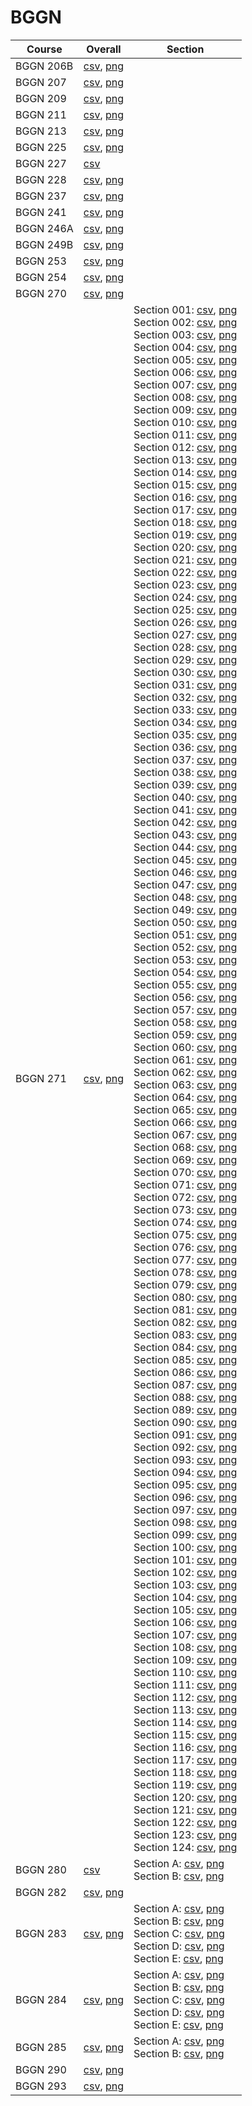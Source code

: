# BGGN

| Course | Overall | Section |
| ------ | ------- | ------- |
| BGGN 206B | [csv](https://github.com/UCSD-Historical-Enrollment-Data/2024Winter/blob/main/overall/BGGN%20206B.csv), [png](https://raw.githubusercontent.com/UCSD-Historical-Enrollment-Data/2024Winter/main/plot_overall/BGGN%20206B.png) |  |
| BGGN 207 | [csv](https://github.com/UCSD-Historical-Enrollment-Data/2024Winter/blob/main/overall/BGGN%20207.csv), [png](https://raw.githubusercontent.com/UCSD-Historical-Enrollment-Data/2024Winter/main/plot_overall/BGGN%20207.png) |  |
| BGGN 209 | [csv](https://github.com/UCSD-Historical-Enrollment-Data/2024Winter/blob/main/overall/BGGN%20209.csv), [png](https://raw.githubusercontent.com/UCSD-Historical-Enrollment-Data/2024Winter/main/plot_overall/BGGN%20209.png) |  |
| BGGN 211 | [csv](https://github.com/UCSD-Historical-Enrollment-Data/2024Winter/blob/main/overall/BGGN%20211.csv), [png](https://raw.githubusercontent.com/UCSD-Historical-Enrollment-Data/2024Winter/main/plot_overall/BGGN%20211.png) |  |
| BGGN 213 | [csv](https://github.com/UCSD-Historical-Enrollment-Data/2024Winter/blob/main/overall/BGGN%20213.csv), [png](https://raw.githubusercontent.com/UCSD-Historical-Enrollment-Data/2024Winter/main/plot_overall/BGGN%20213.png) |  |
| BGGN 225 | [csv](https://github.com/UCSD-Historical-Enrollment-Data/2024Winter/blob/main/overall/BGGN%20225.csv), [png](https://raw.githubusercontent.com/UCSD-Historical-Enrollment-Data/2024Winter/main/plot_overall/BGGN%20225.png) |  |
| BGGN 227 | [csv](https://github.com/UCSD-Historical-Enrollment-Data/2024Winter/blob/main/overall/BGGN%20227.csv) |  |
| BGGN 228 | [csv](https://github.com/UCSD-Historical-Enrollment-Data/2024Winter/blob/main/overall/BGGN%20228.csv), [png](https://raw.githubusercontent.com/UCSD-Historical-Enrollment-Data/2024Winter/main/plot_overall/BGGN%20228.png) |  |
| BGGN 237 | [csv](https://github.com/UCSD-Historical-Enrollment-Data/2024Winter/blob/main/overall/BGGN%20237.csv), [png](https://raw.githubusercontent.com/UCSD-Historical-Enrollment-Data/2024Winter/main/plot_overall/BGGN%20237.png) |  |
| BGGN 241 | [csv](https://github.com/UCSD-Historical-Enrollment-Data/2024Winter/blob/main/overall/BGGN%20241.csv), [png](https://raw.githubusercontent.com/UCSD-Historical-Enrollment-Data/2024Winter/main/plot_overall/BGGN%20241.png) |  |
| BGGN 246A | [csv](https://github.com/UCSD-Historical-Enrollment-Data/2024Winter/blob/main/overall/BGGN%20246A.csv), [png](https://raw.githubusercontent.com/UCSD-Historical-Enrollment-Data/2024Winter/main/plot_overall/BGGN%20246A.png) |  |
| BGGN 249B | [csv](https://github.com/UCSD-Historical-Enrollment-Data/2024Winter/blob/main/overall/BGGN%20249B.csv), [png](https://raw.githubusercontent.com/UCSD-Historical-Enrollment-Data/2024Winter/main/plot_overall/BGGN%20249B.png) |  |
| BGGN 253 | [csv](https://github.com/UCSD-Historical-Enrollment-Data/2024Winter/blob/main/overall/BGGN%20253.csv), [png](https://raw.githubusercontent.com/UCSD-Historical-Enrollment-Data/2024Winter/main/plot_overall/BGGN%20253.png) |  |
| BGGN 254 | [csv](https://github.com/UCSD-Historical-Enrollment-Data/2024Winter/blob/main/overall/BGGN%20254.csv), [png](https://raw.githubusercontent.com/UCSD-Historical-Enrollment-Data/2024Winter/main/plot_overall/BGGN%20254.png) |  |
| BGGN 270 | [csv](https://github.com/UCSD-Historical-Enrollment-Data/2024Winter/blob/main/overall/BGGN%20270.csv), [png](https://raw.githubusercontent.com/UCSD-Historical-Enrollment-Data/2024Winter/main/plot_overall/BGGN%20270.png) |  |
| BGGN 271 | [csv](https://github.com/UCSD-Historical-Enrollment-Data/2024Winter/blob/main/overall/BGGN%20271.csv), [png](https://raw.githubusercontent.com/UCSD-Historical-Enrollment-Data/2024Winter/main/plot_overall/BGGN%20271.png) | Section 001: [csv](https://github.com/UCSD-Historical-Enrollment-Data/2024Winter/blob/main/section/BGGN%20271_001.csv), [png](https://raw.githubusercontent.com/UCSD-Historical-Enrollment-Data/2024Winter/main/plot_section/BGGN%20271_001.png)<br>Section 002: [csv](https://github.com/UCSD-Historical-Enrollment-Data/2024Winter/blob/main/section/BGGN%20271_002.csv), [png](https://raw.githubusercontent.com/UCSD-Historical-Enrollment-Data/2024Winter/main/plot_section/BGGN%20271_002.png)<br>Section 003: [csv](https://github.com/UCSD-Historical-Enrollment-Data/2024Winter/blob/main/section/BGGN%20271_003.csv), [png](https://raw.githubusercontent.com/UCSD-Historical-Enrollment-Data/2024Winter/main/plot_section/BGGN%20271_003.png)<br>Section 004: [csv](https://github.com/UCSD-Historical-Enrollment-Data/2024Winter/blob/main/section/BGGN%20271_004.csv), [png](https://raw.githubusercontent.com/UCSD-Historical-Enrollment-Data/2024Winter/main/plot_section/BGGN%20271_004.png)<br>Section 005: [csv](https://github.com/UCSD-Historical-Enrollment-Data/2024Winter/blob/main/section/BGGN%20271_005.csv), [png](https://raw.githubusercontent.com/UCSD-Historical-Enrollment-Data/2024Winter/main/plot_section/BGGN%20271_005.png)<br>Section 006: [csv](https://github.com/UCSD-Historical-Enrollment-Data/2024Winter/blob/main/section/BGGN%20271_006.csv), [png](https://raw.githubusercontent.com/UCSD-Historical-Enrollment-Data/2024Winter/main/plot_section/BGGN%20271_006.png)<br>Section 007: [csv](https://github.com/UCSD-Historical-Enrollment-Data/2024Winter/blob/main/section/BGGN%20271_007.csv), [png](https://raw.githubusercontent.com/UCSD-Historical-Enrollment-Data/2024Winter/main/plot_section/BGGN%20271_007.png)<br>Section 008: [csv](https://github.com/UCSD-Historical-Enrollment-Data/2024Winter/blob/main/section/BGGN%20271_008.csv), [png](https://raw.githubusercontent.com/UCSD-Historical-Enrollment-Data/2024Winter/main/plot_section/BGGN%20271_008.png)<br>Section 009: [csv](https://github.com/UCSD-Historical-Enrollment-Data/2024Winter/blob/main/section/BGGN%20271_009.csv), [png](https://raw.githubusercontent.com/UCSD-Historical-Enrollment-Data/2024Winter/main/plot_section/BGGN%20271_009.png)<br>Section 010: [csv](https://github.com/UCSD-Historical-Enrollment-Data/2024Winter/blob/main/section/BGGN%20271_010.csv), [png](https://raw.githubusercontent.com/UCSD-Historical-Enrollment-Data/2024Winter/main/plot_section/BGGN%20271_010.png)<br>Section 011: [csv](https://github.com/UCSD-Historical-Enrollment-Data/2024Winter/blob/main/section/BGGN%20271_011.csv), [png](https://raw.githubusercontent.com/UCSD-Historical-Enrollment-Data/2024Winter/main/plot_section/BGGN%20271_011.png)<br>Section 012: [csv](https://github.com/UCSD-Historical-Enrollment-Data/2024Winter/blob/main/section/BGGN%20271_012.csv), [png](https://raw.githubusercontent.com/UCSD-Historical-Enrollment-Data/2024Winter/main/plot_section/BGGN%20271_012.png)<br>Section 013: [csv](https://github.com/UCSD-Historical-Enrollment-Data/2024Winter/blob/main/section/BGGN%20271_013.csv), [png](https://raw.githubusercontent.com/UCSD-Historical-Enrollment-Data/2024Winter/main/plot_section/BGGN%20271_013.png)<br>Section 014: [csv](https://github.com/UCSD-Historical-Enrollment-Data/2024Winter/blob/main/section/BGGN%20271_014.csv), [png](https://raw.githubusercontent.com/UCSD-Historical-Enrollment-Data/2024Winter/main/plot_section/BGGN%20271_014.png)<br>Section 015: [csv](https://github.com/UCSD-Historical-Enrollment-Data/2024Winter/blob/main/section/BGGN%20271_015.csv), [png](https://raw.githubusercontent.com/UCSD-Historical-Enrollment-Data/2024Winter/main/plot_section/BGGN%20271_015.png)<br>Section 016: [csv](https://github.com/UCSD-Historical-Enrollment-Data/2024Winter/blob/main/section/BGGN%20271_016.csv), [png](https://raw.githubusercontent.com/UCSD-Historical-Enrollment-Data/2024Winter/main/plot_section/BGGN%20271_016.png)<br>Section 017: [csv](https://github.com/UCSD-Historical-Enrollment-Data/2024Winter/blob/main/section/BGGN%20271_017.csv), [png](https://raw.githubusercontent.com/UCSD-Historical-Enrollment-Data/2024Winter/main/plot_section/BGGN%20271_017.png)<br>Section 018: [csv](https://github.com/UCSD-Historical-Enrollment-Data/2024Winter/blob/main/section/BGGN%20271_018.csv), [png](https://raw.githubusercontent.com/UCSD-Historical-Enrollment-Data/2024Winter/main/plot_section/BGGN%20271_018.png)<br>Section 019: [csv](https://github.com/UCSD-Historical-Enrollment-Data/2024Winter/blob/main/section/BGGN%20271_019.csv), [png](https://raw.githubusercontent.com/UCSD-Historical-Enrollment-Data/2024Winter/main/plot_section/BGGN%20271_019.png)<br>Section 020: [csv](https://github.com/UCSD-Historical-Enrollment-Data/2024Winter/blob/main/section/BGGN%20271_020.csv), [png](https://raw.githubusercontent.com/UCSD-Historical-Enrollment-Data/2024Winter/main/plot_section/BGGN%20271_020.png)<br>Section 021: [csv](https://github.com/UCSD-Historical-Enrollment-Data/2024Winter/blob/main/section/BGGN%20271_021.csv), [png](https://raw.githubusercontent.com/UCSD-Historical-Enrollment-Data/2024Winter/main/plot_section/BGGN%20271_021.png)<br>Section 022: [csv](https://github.com/UCSD-Historical-Enrollment-Data/2024Winter/blob/main/section/BGGN%20271_022.csv), [png](https://raw.githubusercontent.com/UCSD-Historical-Enrollment-Data/2024Winter/main/plot_section/BGGN%20271_022.png)<br>Section 023: [csv](https://github.com/UCSD-Historical-Enrollment-Data/2024Winter/blob/main/section/BGGN%20271_023.csv), [png](https://raw.githubusercontent.com/UCSD-Historical-Enrollment-Data/2024Winter/main/plot_section/BGGN%20271_023.png)<br>Section 024: [csv](https://github.com/UCSD-Historical-Enrollment-Data/2024Winter/blob/main/section/BGGN%20271_024.csv), [png](https://raw.githubusercontent.com/UCSD-Historical-Enrollment-Data/2024Winter/main/plot_section/BGGN%20271_024.png)<br>Section 025: [csv](https://github.com/UCSD-Historical-Enrollment-Data/2024Winter/blob/main/section/BGGN%20271_025.csv), [png](https://raw.githubusercontent.com/UCSD-Historical-Enrollment-Data/2024Winter/main/plot_section/BGGN%20271_025.png)<br>Section 026: [csv](https://github.com/UCSD-Historical-Enrollment-Data/2024Winter/blob/main/section/BGGN%20271_026.csv), [png](https://raw.githubusercontent.com/UCSD-Historical-Enrollment-Data/2024Winter/main/plot_section/BGGN%20271_026.png)<br>Section 027: [csv](https://github.com/UCSD-Historical-Enrollment-Data/2024Winter/blob/main/section/BGGN%20271_027.csv), [png](https://raw.githubusercontent.com/UCSD-Historical-Enrollment-Data/2024Winter/main/plot_section/BGGN%20271_027.png)<br>Section 028: [csv](https://github.com/UCSD-Historical-Enrollment-Data/2024Winter/blob/main/section/BGGN%20271_028.csv), [png](https://raw.githubusercontent.com/UCSD-Historical-Enrollment-Data/2024Winter/main/plot_section/BGGN%20271_028.png)<br>Section 029: [csv](https://github.com/UCSD-Historical-Enrollment-Data/2024Winter/blob/main/section/BGGN%20271_029.csv), [png](https://raw.githubusercontent.com/UCSD-Historical-Enrollment-Data/2024Winter/main/plot_section/BGGN%20271_029.png)<br>Section 030: [csv](https://github.com/UCSD-Historical-Enrollment-Data/2024Winter/blob/main/section/BGGN%20271_030.csv), [png](https://raw.githubusercontent.com/UCSD-Historical-Enrollment-Data/2024Winter/main/plot_section/BGGN%20271_030.png)<br>Section 031: [csv](https://github.com/UCSD-Historical-Enrollment-Data/2024Winter/blob/main/section/BGGN%20271_031.csv), [png](https://raw.githubusercontent.com/UCSD-Historical-Enrollment-Data/2024Winter/main/plot_section/BGGN%20271_031.png)<br>Section 032: [csv](https://github.com/UCSD-Historical-Enrollment-Data/2024Winter/blob/main/section/BGGN%20271_032.csv), [png](https://raw.githubusercontent.com/UCSD-Historical-Enrollment-Data/2024Winter/main/plot_section/BGGN%20271_032.png)<br>Section 033: [csv](https://github.com/UCSD-Historical-Enrollment-Data/2024Winter/blob/main/section/BGGN%20271_033.csv), [png](https://raw.githubusercontent.com/UCSD-Historical-Enrollment-Data/2024Winter/main/plot_section/BGGN%20271_033.png)<br>Section 034: [csv](https://github.com/UCSD-Historical-Enrollment-Data/2024Winter/blob/main/section/BGGN%20271_034.csv), [png](https://raw.githubusercontent.com/UCSD-Historical-Enrollment-Data/2024Winter/main/plot_section/BGGN%20271_034.png)<br>Section 035: [csv](https://github.com/UCSD-Historical-Enrollment-Data/2024Winter/blob/main/section/BGGN%20271_035.csv), [png](https://raw.githubusercontent.com/UCSD-Historical-Enrollment-Data/2024Winter/main/plot_section/BGGN%20271_035.png)<br>Section 036: [csv](https://github.com/UCSD-Historical-Enrollment-Data/2024Winter/blob/main/section/BGGN%20271_036.csv), [png](https://raw.githubusercontent.com/UCSD-Historical-Enrollment-Data/2024Winter/main/plot_section/BGGN%20271_036.png)<br>Section 037: [csv](https://github.com/UCSD-Historical-Enrollment-Data/2024Winter/blob/main/section/BGGN%20271_037.csv), [png](https://raw.githubusercontent.com/UCSD-Historical-Enrollment-Data/2024Winter/main/plot_section/BGGN%20271_037.png)<br>Section 038: [csv](https://github.com/UCSD-Historical-Enrollment-Data/2024Winter/blob/main/section/BGGN%20271_038.csv), [png](https://raw.githubusercontent.com/UCSD-Historical-Enrollment-Data/2024Winter/main/plot_section/BGGN%20271_038.png)<br>Section 039: [csv](https://github.com/UCSD-Historical-Enrollment-Data/2024Winter/blob/main/section/BGGN%20271_039.csv), [png](https://raw.githubusercontent.com/UCSD-Historical-Enrollment-Data/2024Winter/main/plot_section/BGGN%20271_039.png)<br>Section 040: [csv](https://github.com/UCSD-Historical-Enrollment-Data/2024Winter/blob/main/section/BGGN%20271_040.csv), [png](https://raw.githubusercontent.com/UCSD-Historical-Enrollment-Data/2024Winter/main/plot_section/BGGN%20271_040.png)<br>Section 041: [csv](https://github.com/UCSD-Historical-Enrollment-Data/2024Winter/blob/main/section/BGGN%20271_041.csv), [png](https://raw.githubusercontent.com/UCSD-Historical-Enrollment-Data/2024Winter/main/plot_section/BGGN%20271_041.png)<br>Section 042: [csv](https://github.com/UCSD-Historical-Enrollment-Data/2024Winter/blob/main/section/BGGN%20271_042.csv), [png](https://raw.githubusercontent.com/UCSD-Historical-Enrollment-Data/2024Winter/main/plot_section/BGGN%20271_042.png)<br>Section 043: [csv](https://github.com/UCSD-Historical-Enrollment-Data/2024Winter/blob/main/section/BGGN%20271_043.csv), [png](https://raw.githubusercontent.com/UCSD-Historical-Enrollment-Data/2024Winter/main/plot_section/BGGN%20271_043.png)<br>Section 044: [csv](https://github.com/UCSD-Historical-Enrollment-Data/2024Winter/blob/main/section/BGGN%20271_044.csv), [png](https://raw.githubusercontent.com/UCSD-Historical-Enrollment-Data/2024Winter/main/plot_section/BGGN%20271_044.png)<br>Section 045: [csv](https://github.com/UCSD-Historical-Enrollment-Data/2024Winter/blob/main/section/BGGN%20271_045.csv), [png](https://raw.githubusercontent.com/UCSD-Historical-Enrollment-Data/2024Winter/main/plot_section/BGGN%20271_045.png)<br>Section 046: [csv](https://github.com/UCSD-Historical-Enrollment-Data/2024Winter/blob/main/section/BGGN%20271_046.csv), [png](https://raw.githubusercontent.com/UCSD-Historical-Enrollment-Data/2024Winter/main/plot_section/BGGN%20271_046.png)<br>Section 047: [csv](https://github.com/UCSD-Historical-Enrollment-Data/2024Winter/blob/main/section/BGGN%20271_047.csv), [png](https://raw.githubusercontent.com/UCSD-Historical-Enrollment-Data/2024Winter/main/plot_section/BGGN%20271_047.png)<br>Section 048: [csv](https://github.com/UCSD-Historical-Enrollment-Data/2024Winter/blob/main/section/BGGN%20271_048.csv), [png](https://raw.githubusercontent.com/UCSD-Historical-Enrollment-Data/2024Winter/main/plot_section/BGGN%20271_048.png)<br>Section 049: [csv](https://github.com/UCSD-Historical-Enrollment-Data/2024Winter/blob/main/section/BGGN%20271_049.csv), [png](https://raw.githubusercontent.com/UCSD-Historical-Enrollment-Data/2024Winter/main/plot_section/BGGN%20271_049.png)<br>Section 050: [csv](https://github.com/UCSD-Historical-Enrollment-Data/2024Winter/blob/main/section/BGGN%20271_050.csv), [png](https://raw.githubusercontent.com/UCSD-Historical-Enrollment-Data/2024Winter/main/plot_section/BGGN%20271_050.png)<br>Section 051: [csv](https://github.com/UCSD-Historical-Enrollment-Data/2024Winter/blob/main/section/BGGN%20271_051.csv), [png](https://raw.githubusercontent.com/UCSD-Historical-Enrollment-Data/2024Winter/main/plot_section/BGGN%20271_051.png)<br>Section 052: [csv](https://github.com/UCSD-Historical-Enrollment-Data/2024Winter/blob/main/section/BGGN%20271_052.csv), [png](https://raw.githubusercontent.com/UCSD-Historical-Enrollment-Data/2024Winter/main/plot_section/BGGN%20271_052.png)<br>Section 053: [csv](https://github.com/UCSD-Historical-Enrollment-Data/2024Winter/blob/main/section/BGGN%20271_053.csv), [png](https://raw.githubusercontent.com/UCSD-Historical-Enrollment-Data/2024Winter/main/plot_section/BGGN%20271_053.png)<br>Section 054: [csv](https://github.com/UCSD-Historical-Enrollment-Data/2024Winter/blob/main/section/BGGN%20271_054.csv), [png](https://raw.githubusercontent.com/UCSD-Historical-Enrollment-Data/2024Winter/main/plot_section/BGGN%20271_054.png)<br>Section 055: [csv](https://github.com/UCSD-Historical-Enrollment-Data/2024Winter/blob/main/section/BGGN%20271_055.csv), [png](https://raw.githubusercontent.com/UCSD-Historical-Enrollment-Data/2024Winter/main/plot_section/BGGN%20271_055.png)<br>Section 056: [csv](https://github.com/UCSD-Historical-Enrollment-Data/2024Winter/blob/main/section/BGGN%20271_056.csv), [png](https://raw.githubusercontent.com/UCSD-Historical-Enrollment-Data/2024Winter/main/plot_section/BGGN%20271_056.png)<br>Section 057: [csv](https://github.com/UCSD-Historical-Enrollment-Data/2024Winter/blob/main/section/BGGN%20271_057.csv), [png](https://raw.githubusercontent.com/UCSD-Historical-Enrollment-Data/2024Winter/main/plot_section/BGGN%20271_057.png)<br>Section 058: [csv](https://github.com/UCSD-Historical-Enrollment-Data/2024Winter/blob/main/section/BGGN%20271_058.csv), [png](https://raw.githubusercontent.com/UCSD-Historical-Enrollment-Data/2024Winter/main/plot_section/BGGN%20271_058.png)<br>Section 059: [csv](https://github.com/UCSD-Historical-Enrollment-Data/2024Winter/blob/main/section/BGGN%20271_059.csv), [png](https://raw.githubusercontent.com/UCSD-Historical-Enrollment-Data/2024Winter/main/plot_section/BGGN%20271_059.png)<br>Section 060: [csv](https://github.com/UCSD-Historical-Enrollment-Data/2024Winter/blob/main/section/BGGN%20271_060.csv), [png](https://raw.githubusercontent.com/UCSD-Historical-Enrollment-Data/2024Winter/main/plot_section/BGGN%20271_060.png)<br>Section 061: [csv](https://github.com/UCSD-Historical-Enrollment-Data/2024Winter/blob/main/section/BGGN%20271_061.csv), [png](https://raw.githubusercontent.com/UCSD-Historical-Enrollment-Data/2024Winter/main/plot_section/BGGN%20271_061.png)<br>Section 062: [csv](https://github.com/UCSD-Historical-Enrollment-Data/2024Winter/blob/main/section/BGGN%20271_062.csv), [png](https://raw.githubusercontent.com/UCSD-Historical-Enrollment-Data/2024Winter/main/plot_section/BGGN%20271_062.png)<br>Section 063: [csv](https://github.com/UCSD-Historical-Enrollment-Data/2024Winter/blob/main/section/BGGN%20271_063.csv), [png](https://raw.githubusercontent.com/UCSD-Historical-Enrollment-Data/2024Winter/main/plot_section/BGGN%20271_063.png)<br>Section 064: [csv](https://github.com/UCSD-Historical-Enrollment-Data/2024Winter/blob/main/section/BGGN%20271_064.csv), [png](https://raw.githubusercontent.com/UCSD-Historical-Enrollment-Data/2024Winter/main/plot_section/BGGN%20271_064.png)<br>Section 065: [csv](https://github.com/UCSD-Historical-Enrollment-Data/2024Winter/blob/main/section/BGGN%20271_065.csv), [png](https://raw.githubusercontent.com/UCSD-Historical-Enrollment-Data/2024Winter/main/plot_section/BGGN%20271_065.png)<br>Section 066: [csv](https://github.com/UCSD-Historical-Enrollment-Data/2024Winter/blob/main/section/BGGN%20271_066.csv), [png](https://raw.githubusercontent.com/UCSD-Historical-Enrollment-Data/2024Winter/main/plot_section/BGGN%20271_066.png)<br>Section 067: [csv](https://github.com/UCSD-Historical-Enrollment-Data/2024Winter/blob/main/section/BGGN%20271_067.csv), [png](https://raw.githubusercontent.com/UCSD-Historical-Enrollment-Data/2024Winter/main/plot_section/BGGN%20271_067.png)<br>Section 068: [csv](https://github.com/UCSD-Historical-Enrollment-Data/2024Winter/blob/main/section/BGGN%20271_068.csv), [png](https://raw.githubusercontent.com/UCSD-Historical-Enrollment-Data/2024Winter/main/plot_section/BGGN%20271_068.png)<br>Section 069: [csv](https://github.com/UCSD-Historical-Enrollment-Data/2024Winter/blob/main/section/BGGN%20271_069.csv), [png](https://raw.githubusercontent.com/UCSD-Historical-Enrollment-Data/2024Winter/main/plot_section/BGGN%20271_069.png)<br>Section 070: [csv](https://github.com/UCSD-Historical-Enrollment-Data/2024Winter/blob/main/section/BGGN%20271_070.csv), [png](https://raw.githubusercontent.com/UCSD-Historical-Enrollment-Data/2024Winter/main/plot_section/BGGN%20271_070.png)<br>Section 071: [csv](https://github.com/UCSD-Historical-Enrollment-Data/2024Winter/blob/main/section/BGGN%20271_071.csv), [png](https://raw.githubusercontent.com/UCSD-Historical-Enrollment-Data/2024Winter/main/plot_section/BGGN%20271_071.png)<br>Section 072: [csv](https://github.com/UCSD-Historical-Enrollment-Data/2024Winter/blob/main/section/BGGN%20271_072.csv), [png](https://raw.githubusercontent.com/UCSD-Historical-Enrollment-Data/2024Winter/main/plot_section/BGGN%20271_072.png)<br>Section 073: [csv](https://github.com/UCSD-Historical-Enrollment-Data/2024Winter/blob/main/section/BGGN%20271_073.csv), [png](https://raw.githubusercontent.com/UCSD-Historical-Enrollment-Data/2024Winter/main/plot_section/BGGN%20271_073.png)<br>Section 074: [csv](https://github.com/UCSD-Historical-Enrollment-Data/2024Winter/blob/main/section/BGGN%20271_074.csv), [png](https://raw.githubusercontent.com/UCSD-Historical-Enrollment-Data/2024Winter/main/plot_section/BGGN%20271_074.png)<br>Section 075: [csv](https://github.com/UCSD-Historical-Enrollment-Data/2024Winter/blob/main/section/BGGN%20271_075.csv), [png](https://raw.githubusercontent.com/UCSD-Historical-Enrollment-Data/2024Winter/main/plot_section/BGGN%20271_075.png)<br>Section 076: [csv](https://github.com/UCSD-Historical-Enrollment-Data/2024Winter/blob/main/section/BGGN%20271_076.csv), [png](https://raw.githubusercontent.com/UCSD-Historical-Enrollment-Data/2024Winter/main/plot_section/BGGN%20271_076.png)<br>Section 077: [csv](https://github.com/UCSD-Historical-Enrollment-Data/2024Winter/blob/main/section/BGGN%20271_077.csv), [png](https://raw.githubusercontent.com/UCSD-Historical-Enrollment-Data/2024Winter/main/plot_section/BGGN%20271_077.png)<br>Section 078: [csv](https://github.com/UCSD-Historical-Enrollment-Data/2024Winter/blob/main/section/BGGN%20271_078.csv), [png](https://raw.githubusercontent.com/UCSD-Historical-Enrollment-Data/2024Winter/main/plot_section/BGGN%20271_078.png)<br>Section 079: [csv](https://github.com/UCSD-Historical-Enrollment-Data/2024Winter/blob/main/section/BGGN%20271_079.csv), [png](https://raw.githubusercontent.com/UCSD-Historical-Enrollment-Data/2024Winter/main/plot_section/BGGN%20271_079.png)<br>Section 080: [csv](https://github.com/UCSD-Historical-Enrollment-Data/2024Winter/blob/main/section/BGGN%20271_080.csv), [png](https://raw.githubusercontent.com/UCSD-Historical-Enrollment-Data/2024Winter/main/plot_section/BGGN%20271_080.png)<br>Section 081: [csv](https://github.com/UCSD-Historical-Enrollment-Data/2024Winter/blob/main/section/BGGN%20271_081.csv), [png](https://raw.githubusercontent.com/UCSD-Historical-Enrollment-Data/2024Winter/main/plot_section/BGGN%20271_081.png)<br>Section 082: [csv](https://github.com/UCSD-Historical-Enrollment-Data/2024Winter/blob/main/section/BGGN%20271_082.csv), [png](https://raw.githubusercontent.com/UCSD-Historical-Enrollment-Data/2024Winter/main/plot_section/BGGN%20271_082.png)<br>Section 083: [csv](https://github.com/UCSD-Historical-Enrollment-Data/2024Winter/blob/main/section/BGGN%20271_083.csv), [png](https://raw.githubusercontent.com/UCSD-Historical-Enrollment-Data/2024Winter/main/plot_section/BGGN%20271_083.png)<br>Section 084: [csv](https://github.com/UCSD-Historical-Enrollment-Data/2024Winter/blob/main/section/BGGN%20271_084.csv), [png](https://raw.githubusercontent.com/UCSD-Historical-Enrollment-Data/2024Winter/main/plot_section/BGGN%20271_084.png)<br>Section 085: [csv](https://github.com/UCSD-Historical-Enrollment-Data/2024Winter/blob/main/section/BGGN%20271_085.csv), [png](https://raw.githubusercontent.com/UCSD-Historical-Enrollment-Data/2024Winter/main/plot_section/BGGN%20271_085.png)<br>Section 086: [csv](https://github.com/UCSD-Historical-Enrollment-Data/2024Winter/blob/main/section/BGGN%20271_086.csv), [png](https://raw.githubusercontent.com/UCSD-Historical-Enrollment-Data/2024Winter/main/plot_section/BGGN%20271_086.png)<br>Section 087: [csv](https://github.com/UCSD-Historical-Enrollment-Data/2024Winter/blob/main/section/BGGN%20271_087.csv), [png](https://raw.githubusercontent.com/UCSD-Historical-Enrollment-Data/2024Winter/main/plot_section/BGGN%20271_087.png)<br>Section 088: [csv](https://github.com/UCSD-Historical-Enrollment-Data/2024Winter/blob/main/section/BGGN%20271_088.csv), [png](https://raw.githubusercontent.com/UCSD-Historical-Enrollment-Data/2024Winter/main/plot_section/BGGN%20271_088.png)<br>Section 089: [csv](https://github.com/UCSD-Historical-Enrollment-Data/2024Winter/blob/main/section/BGGN%20271_089.csv), [png](https://raw.githubusercontent.com/UCSD-Historical-Enrollment-Data/2024Winter/main/plot_section/BGGN%20271_089.png)<br>Section 090: [csv](https://github.com/UCSD-Historical-Enrollment-Data/2024Winter/blob/main/section/BGGN%20271_090.csv), [png](https://raw.githubusercontent.com/UCSD-Historical-Enrollment-Data/2024Winter/main/plot_section/BGGN%20271_090.png)<br>Section 091: [csv](https://github.com/UCSD-Historical-Enrollment-Data/2024Winter/blob/main/section/BGGN%20271_091.csv), [png](https://raw.githubusercontent.com/UCSD-Historical-Enrollment-Data/2024Winter/main/plot_section/BGGN%20271_091.png)<br>Section 092: [csv](https://github.com/UCSD-Historical-Enrollment-Data/2024Winter/blob/main/section/BGGN%20271_092.csv), [png](https://raw.githubusercontent.com/UCSD-Historical-Enrollment-Data/2024Winter/main/plot_section/BGGN%20271_092.png)<br>Section 093: [csv](https://github.com/UCSD-Historical-Enrollment-Data/2024Winter/blob/main/section/BGGN%20271_093.csv), [png](https://raw.githubusercontent.com/UCSD-Historical-Enrollment-Data/2024Winter/main/plot_section/BGGN%20271_093.png)<br>Section 094: [csv](https://github.com/UCSD-Historical-Enrollment-Data/2024Winter/blob/main/section/BGGN%20271_094.csv), [png](https://raw.githubusercontent.com/UCSD-Historical-Enrollment-Data/2024Winter/main/plot_section/BGGN%20271_094.png)<br>Section 095: [csv](https://github.com/UCSD-Historical-Enrollment-Data/2024Winter/blob/main/section/BGGN%20271_095.csv), [png](https://raw.githubusercontent.com/UCSD-Historical-Enrollment-Data/2024Winter/main/plot_section/BGGN%20271_095.png)<br>Section 096: [csv](https://github.com/UCSD-Historical-Enrollment-Data/2024Winter/blob/main/section/BGGN%20271_096.csv), [png](https://raw.githubusercontent.com/UCSD-Historical-Enrollment-Data/2024Winter/main/plot_section/BGGN%20271_096.png)<br>Section 097: [csv](https://github.com/UCSD-Historical-Enrollment-Data/2024Winter/blob/main/section/BGGN%20271_097.csv), [png](https://raw.githubusercontent.com/UCSD-Historical-Enrollment-Data/2024Winter/main/plot_section/BGGN%20271_097.png)<br>Section 098: [csv](https://github.com/UCSD-Historical-Enrollment-Data/2024Winter/blob/main/section/BGGN%20271_098.csv), [png](https://raw.githubusercontent.com/UCSD-Historical-Enrollment-Data/2024Winter/main/plot_section/BGGN%20271_098.png)<br>Section 099: [csv](https://github.com/UCSD-Historical-Enrollment-Data/2024Winter/blob/main/section/BGGN%20271_099.csv), [png](https://raw.githubusercontent.com/UCSD-Historical-Enrollment-Data/2024Winter/main/plot_section/BGGN%20271_099.png)<br>Section 100: [csv](https://github.com/UCSD-Historical-Enrollment-Data/2024Winter/blob/main/section/BGGN%20271_100.csv), [png](https://raw.githubusercontent.com/UCSD-Historical-Enrollment-Data/2024Winter/main/plot_section/BGGN%20271_100.png)<br>Section 101: [csv](https://github.com/UCSD-Historical-Enrollment-Data/2024Winter/blob/main/section/BGGN%20271_101.csv), [png](https://raw.githubusercontent.com/UCSD-Historical-Enrollment-Data/2024Winter/main/plot_section/BGGN%20271_101.png)<br>Section 102: [csv](https://github.com/UCSD-Historical-Enrollment-Data/2024Winter/blob/main/section/BGGN%20271_102.csv), [png](https://raw.githubusercontent.com/UCSD-Historical-Enrollment-Data/2024Winter/main/plot_section/BGGN%20271_102.png)<br>Section 103: [csv](https://github.com/UCSD-Historical-Enrollment-Data/2024Winter/blob/main/section/BGGN%20271_103.csv), [png](https://raw.githubusercontent.com/UCSD-Historical-Enrollment-Data/2024Winter/main/plot_section/BGGN%20271_103.png)<br>Section 104: [csv](https://github.com/UCSD-Historical-Enrollment-Data/2024Winter/blob/main/section/BGGN%20271_104.csv), [png](https://raw.githubusercontent.com/UCSD-Historical-Enrollment-Data/2024Winter/main/plot_section/BGGN%20271_104.png)<br>Section 105: [csv](https://github.com/UCSD-Historical-Enrollment-Data/2024Winter/blob/main/section/BGGN%20271_105.csv), [png](https://raw.githubusercontent.com/UCSD-Historical-Enrollment-Data/2024Winter/main/plot_section/BGGN%20271_105.png)<br>Section 106: [csv](https://github.com/UCSD-Historical-Enrollment-Data/2024Winter/blob/main/section/BGGN%20271_106.csv), [png](https://raw.githubusercontent.com/UCSD-Historical-Enrollment-Data/2024Winter/main/plot_section/BGGN%20271_106.png)<br>Section 107: [csv](https://github.com/UCSD-Historical-Enrollment-Data/2024Winter/blob/main/section/BGGN%20271_107.csv), [png](https://raw.githubusercontent.com/UCSD-Historical-Enrollment-Data/2024Winter/main/plot_section/BGGN%20271_107.png)<br>Section 108: [csv](https://github.com/UCSD-Historical-Enrollment-Data/2024Winter/blob/main/section/BGGN%20271_108.csv), [png](https://raw.githubusercontent.com/UCSD-Historical-Enrollment-Data/2024Winter/main/plot_section/BGGN%20271_108.png)<br>Section 109: [csv](https://github.com/UCSD-Historical-Enrollment-Data/2024Winter/blob/main/section/BGGN%20271_109.csv), [png](https://raw.githubusercontent.com/UCSD-Historical-Enrollment-Data/2024Winter/main/plot_section/BGGN%20271_109.png)<br>Section 110: [csv](https://github.com/UCSD-Historical-Enrollment-Data/2024Winter/blob/main/section/BGGN%20271_110.csv), [png](https://raw.githubusercontent.com/UCSD-Historical-Enrollment-Data/2024Winter/main/plot_section/BGGN%20271_110.png)<br>Section 111: [csv](https://github.com/UCSD-Historical-Enrollment-Data/2024Winter/blob/main/section/BGGN%20271_111.csv), [png](https://raw.githubusercontent.com/UCSD-Historical-Enrollment-Data/2024Winter/main/plot_section/BGGN%20271_111.png)<br>Section 112: [csv](https://github.com/UCSD-Historical-Enrollment-Data/2024Winter/blob/main/section/BGGN%20271_112.csv), [png](https://raw.githubusercontent.com/UCSD-Historical-Enrollment-Data/2024Winter/main/plot_section/BGGN%20271_112.png)<br>Section 113: [csv](https://github.com/UCSD-Historical-Enrollment-Data/2024Winter/blob/main/section/BGGN%20271_113.csv), [png](https://raw.githubusercontent.com/UCSD-Historical-Enrollment-Data/2024Winter/main/plot_section/BGGN%20271_113.png)<br>Section 114: [csv](https://github.com/UCSD-Historical-Enrollment-Data/2024Winter/blob/main/section/BGGN%20271_114.csv), [png](https://raw.githubusercontent.com/UCSD-Historical-Enrollment-Data/2024Winter/main/plot_section/BGGN%20271_114.png)<br>Section 115: [csv](https://github.com/UCSD-Historical-Enrollment-Data/2024Winter/blob/main/section/BGGN%20271_115.csv), [png](https://raw.githubusercontent.com/UCSD-Historical-Enrollment-Data/2024Winter/main/plot_section/BGGN%20271_115.png)<br>Section 116: [csv](https://github.com/UCSD-Historical-Enrollment-Data/2024Winter/blob/main/section/BGGN%20271_116.csv), [png](https://raw.githubusercontent.com/UCSD-Historical-Enrollment-Data/2024Winter/main/plot_section/BGGN%20271_116.png)<br>Section 117: [csv](https://github.com/UCSD-Historical-Enrollment-Data/2024Winter/blob/main/section/BGGN%20271_117.csv), [png](https://raw.githubusercontent.com/UCSD-Historical-Enrollment-Data/2024Winter/main/plot_section/BGGN%20271_117.png)<br>Section 118: [csv](https://github.com/UCSD-Historical-Enrollment-Data/2024Winter/blob/main/section/BGGN%20271_118.csv), [png](https://raw.githubusercontent.com/UCSD-Historical-Enrollment-Data/2024Winter/main/plot_section/BGGN%20271_118.png)<br>Section 119: [csv](https://github.com/UCSD-Historical-Enrollment-Data/2024Winter/blob/main/section/BGGN%20271_119.csv), [png](https://raw.githubusercontent.com/UCSD-Historical-Enrollment-Data/2024Winter/main/plot_section/BGGN%20271_119.png)<br>Section 120: [csv](https://github.com/UCSD-Historical-Enrollment-Data/2024Winter/blob/main/section/BGGN%20271_120.csv), [png](https://raw.githubusercontent.com/UCSD-Historical-Enrollment-Data/2024Winter/main/plot_section/BGGN%20271_120.png)<br>Section 121: [csv](https://github.com/UCSD-Historical-Enrollment-Data/2024Winter/blob/main/section/BGGN%20271_121.csv), [png](https://raw.githubusercontent.com/UCSD-Historical-Enrollment-Data/2024Winter/main/plot_section/BGGN%20271_121.png)<br>Section 122: [csv](https://github.com/UCSD-Historical-Enrollment-Data/2024Winter/blob/main/section/BGGN%20271_122.csv), [png](https://raw.githubusercontent.com/UCSD-Historical-Enrollment-Data/2024Winter/main/plot_section/BGGN%20271_122.png)<br>Section 123: [csv](https://github.com/UCSD-Historical-Enrollment-Data/2024Winter/blob/main/section/BGGN%20271_123.csv), [png](https://raw.githubusercontent.com/UCSD-Historical-Enrollment-Data/2024Winter/main/plot_section/BGGN%20271_123.png)<br>Section 124: [csv](https://github.com/UCSD-Historical-Enrollment-Data/2024Winter/blob/main/section/BGGN%20271_124.csv), [png](https://raw.githubusercontent.com/UCSD-Historical-Enrollment-Data/2024Winter/main/plot_section/BGGN%20271_124.png) |
| BGGN 280 | [csv](https://github.com/UCSD-Historical-Enrollment-Data/2024Winter/blob/main/overall/BGGN%20280.csv) | Section A: [csv](https://github.com/UCSD-Historical-Enrollment-Data/2024Winter/blob/main/section/BGGN%20280_A.csv), [png](https://raw.githubusercontent.com/UCSD-Historical-Enrollment-Data/2024Winter/main/plot_section/BGGN%20280_A.png)<br>Section B: [csv](https://github.com/UCSD-Historical-Enrollment-Data/2024Winter/blob/main/section/BGGN%20280_B.csv), [png](https://raw.githubusercontent.com/UCSD-Historical-Enrollment-Data/2024Winter/main/plot_section/BGGN%20280_B.png) |
| BGGN 282 | [csv](https://github.com/UCSD-Historical-Enrollment-Data/2024Winter/blob/main/overall/BGGN%20282.csv), [png](https://raw.githubusercontent.com/UCSD-Historical-Enrollment-Data/2024Winter/main/plot_overall/BGGN%20282.png) |  |
| BGGN 283 | [csv](https://github.com/UCSD-Historical-Enrollment-Data/2024Winter/blob/main/overall/BGGN%20283.csv), [png](https://raw.githubusercontent.com/UCSD-Historical-Enrollment-Data/2024Winter/main/plot_overall/BGGN%20283.png) | Section A: [csv](https://github.com/UCSD-Historical-Enrollment-Data/2024Winter/blob/main/section/BGGN%20283_A.csv), [png](https://raw.githubusercontent.com/UCSD-Historical-Enrollment-Data/2024Winter/main/plot_section/BGGN%20283_A.png)<br>Section B: [csv](https://github.com/UCSD-Historical-Enrollment-Data/2024Winter/blob/main/section/BGGN%20283_B.csv), [png](https://raw.githubusercontent.com/UCSD-Historical-Enrollment-Data/2024Winter/main/plot_section/BGGN%20283_B.png)<br>Section C: [csv](https://github.com/UCSD-Historical-Enrollment-Data/2024Winter/blob/main/section/BGGN%20283_C.csv), [png](https://raw.githubusercontent.com/UCSD-Historical-Enrollment-Data/2024Winter/main/plot_section/BGGN%20283_C.png)<br>Section D: [csv](https://github.com/UCSD-Historical-Enrollment-Data/2024Winter/blob/main/section/BGGN%20283_D.csv), [png](https://raw.githubusercontent.com/UCSD-Historical-Enrollment-Data/2024Winter/main/plot_section/BGGN%20283_D.png)<br>Section E: [csv](https://github.com/UCSD-Historical-Enrollment-Data/2024Winter/blob/main/section/BGGN%20283_E.csv), [png](https://raw.githubusercontent.com/UCSD-Historical-Enrollment-Data/2024Winter/main/plot_section/BGGN%20283_E.png) |
| BGGN 284 | [csv](https://github.com/UCSD-Historical-Enrollment-Data/2024Winter/blob/main/overall/BGGN%20284.csv), [png](https://raw.githubusercontent.com/UCSD-Historical-Enrollment-Data/2024Winter/main/plot_overall/BGGN%20284.png) | Section A: [csv](https://github.com/UCSD-Historical-Enrollment-Data/2024Winter/blob/main/section/BGGN%20284_A.csv), [png](https://raw.githubusercontent.com/UCSD-Historical-Enrollment-Data/2024Winter/main/plot_section/BGGN%20284_A.png)<br>Section B: [csv](https://github.com/UCSD-Historical-Enrollment-Data/2024Winter/blob/main/section/BGGN%20284_B.csv), [png](https://raw.githubusercontent.com/UCSD-Historical-Enrollment-Data/2024Winter/main/plot_section/BGGN%20284_B.png)<br>Section C: [csv](https://github.com/UCSD-Historical-Enrollment-Data/2024Winter/blob/main/section/BGGN%20284_C.csv), [png](https://raw.githubusercontent.com/UCSD-Historical-Enrollment-Data/2024Winter/main/plot_section/BGGN%20284_C.png)<br>Section D: [csv](https://github.com/UCSD-Historical-Enrollment-Data/2024Winter/blob/main/section/BGGN%20284_D.csv), [png](https://raw.githubusercontent.com/UCSD-Historical-Enrollment-Data/2024Winter/main/plot_section/BGGN%20284_D.png)<br>Section E: [csv](https://github.com/UCSD-Historical-Enrollment-Data/2024Winter/blob/main/section/BGGN%20284_E.csv), [png](https://raw.githubusercontent.com/UCSD-Historical-Enrollment-Data/2024Winter/main/plot_section/BGGN%20284_E.png) |
| BGGN 285 | [csv](https://github.com/UCSD-Historical-Enrollment-Data/2024Winter/blob/main/overall/BGGN%20285.csv), [png](https://raw.githubusercontent.com/UCSD-Historical-Enrollment-Data/2024Winter/main/plot_overall/BGGN%20285.png) | Section A: [csv](https://github.com/UCSD-Historical-Enrollment-Data/2024Winter/blob/main/section/BGGN%20285_A.csv), [png](https://raw.githubusercontent.com/UCSD-Historical-Enrollment-Data/2024Winter/main/plot_section/BGGN%20285_A.png)<br>Section B: [csv](https://github.com/UCSD-Historical-Enrollment-Data/2024Winter/blob/main/section/BGGN%20285_B.csv), [png](https://raw.githubusercontent.com/UCSD-Historical-Enrollment-Data/2024Winter/main/plot_section/BGGN%20285_B.png) |
| BGGN 290 | [csv](https://github.com/UCSD-Historical-Enrollment-Data/2024Winter/blob/main/overall/BGGN%20290.csv), [png](https://raw.githubusercontent.com/UCSD-Historical-Enrollment-Data/2024Winter/main/plot_overall/BGGN%20290.png) |  |
| BGGN 293 | [csv](https://github.com/UCSD-Historical-Enrollment-Data/2024Winter/blob/main/overall/BGGN%20293.csv), [png](https://raw.githubusercontent.com/UCSD-Historical-Enrollment-Data/2024Winter/main/plot_overall/BGGN%20293.png) |  |

